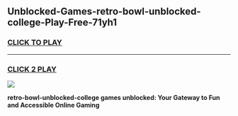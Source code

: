 
## Unblocked-Games-retro-bowl-unblocked-college-Play-Free-71yh1
<h3>
<a href="https://premium76.site?title=retro-bowl-unblocked-college&ref=18A1">CLICK TO PLAY</a></h3>
<hr>

<h3>
<a href="https://premium76.site?title=retro-bowl-unblocked-college&ref=18A1">CLICK 2 PLAY</a>
  
</h3>

<a href="https://premium76.site?title=retro-bowl-unblocked-college&ref=18A1"><img src="https://clearcache.store/games.png"></a>


**retro-bowl-unblocked-college games unblocked: Your Gateway to Fun and Accessible Online Gaming**
